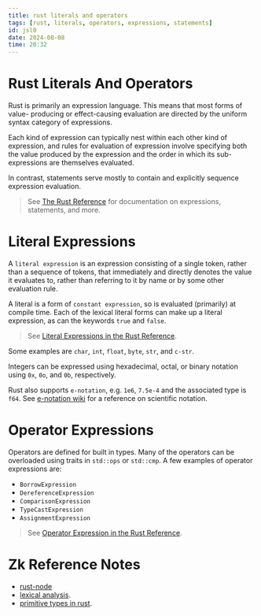 ```yaml
---
title: rust literals and operators
tags: [rust, literals, operators, expressions, statements] 
id: jsl0
date: 2024-08-08
time: 20:32
---
```


# Rust Literals And Operators 

Rust is primarily an expression language. This means that most forms of value-
producing or effect-causing evaluation are directed by the uniform syntax
category of expressions. 

Each kind of expression can typically nest within each other kind of expression,
and rules for evaluation of expression involve specifying both the value
produced by the expression and the order in which its sub-expressions are themselves
evaluated. 

In contrast, statements serve mostly to contain and explicitly sequence expression
evaluation. 

> See [The Rust Reference]() for documentation on expressions, statements, and more.

# Literal Expressions

A `literal expression` is an expression consisting of a single token, rather
than a sequence of tokens, that immediately and directly denotes the value
it evaluates to, rather than referring to it by name or by some other
evaluation rule. 

A literal is a form of `constant expression`, so is evaluated (primarily) at 
compile time. Each of the lexical literal forms can make up a literal
expression, as can the keywords `true` and `false`.

> See [Literal Expressions in the Rust Reference](https://doc.rust-lang.org/reference/expressions/literal-expr.html).

Some examples are `char`, `int`, `float`, `byte`, `str`, and `c-str`.

Integers can be expressed using hexadecimal, octal, or binary notation
using `0x`, `0o`, and `0b`, respectively. 

Rust also supports `e-notation`, e.g. `1e6`, `7.5e-4` and the associated
type is `f64`. See [e-notation wiki](https://en.wikipedia.org/wiki/Scientific_notation#E_notation) for a reference on scientific notation.

# Operator Expressions

Operators are defined for built in types. Many of the operators can be overloaded
using traits in `std::ops` or `std::cmp`. A few examples of operator expressions
are:

- `BorrowExpression`
- `DereferenceExpression`
- `ComparisonExpression`
- `TypeCastExpression`
- `AssignmentExpression`

> See [Operator Expression in the Rust Reference](https://doc.rust-lang.org/reference/expressions/operator-expr.html). 


# Zk Reference Notes

- [rust-node](l7rn-rust-node.md)
- [lexical analysis](d9rt%20lexical-analysis.md).
- [primitive types in rust](sqna%20primitive-types-in-rust.md).

